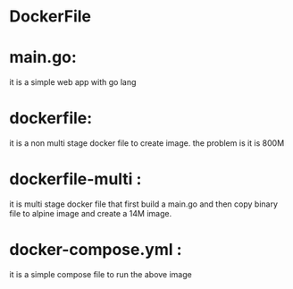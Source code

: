 # DockerFile
# main.go:
  it is a simple web app with go lang
# dockerfile: 
  it is a non multi stage docker file to create image.
  the problem is it is 800M
# dockerfile-multi :
  it is multi stage docker file that first build a main.go
  and then copy binary file to alpine image and create a 14M image.
# docker-compose.yml :
  it is a simple compose file to run the above image
